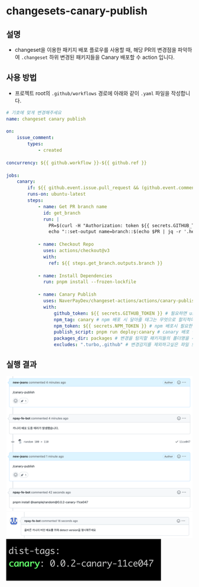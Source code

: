 # changesets-canary-publish

## 설명

- changeset을 이용한 패키지 배포 플로우를 사용할 때, 해당 PR의 변경점을 파악하여 `.changeset` 하위 변경된 패키지들을 Canary 배포할 수 action 입니다.

## 사용 방법

- 프로젝트 root의 `.github/workflows` 경로에 아래와 같이 `.yaml` 파일을 작성합니다.

```yaml
# 기호에 맞게 변경해주세요
name: changeset canary publish

on:
    issue_comment:
        types:
            - created

concurrency: ${{ github.workflow }}-${{ github.ref }}

jobs:
    canary:
        if: ${{ github.event.issue.pull_request && (github.event.comment.body == 'canary-publish' || github.event.comment.body == '/canary-publish')}}
        runs-on: ubuntu-latest
        steps:
            - name: Get PR branch name
              id: get_branch
              run: |
                PR=$(curl -H "Authorization: token ${{ secrets.GITHUB_TOKEN }}" ${{ github.event.issue.pull_request.url }})
                echo "::set-output name=branch::$(echo $PR | jq -r '.head.ref')"

            - name: Checkout Repo
              uses: actions/checkout@v3
              with:
                ref: ${{ steps.get_branch.outputs.branch }}

            - name: Install Dependencies
              run: pnpm install --frozen-lockfile

            - name: Canary Publish
              uses: NaverPayDev/changeset-actions/actions/canary-publish@main
              with:
                  github_token: ${{ secrets.GITHUB_TOKEN }} # 필요하면 user의 PAT을 넣어주세요.
                  npm_tag: canary # npm 배포 시 달아줄 태그는 무엇으로 할지적어주세요
                  npm_token: ${{ secrets.NPM_TOKEN }} # npm 배포시 필요한 publish token 을 넣어주세요 
                  publish_script: pnpm run deploy:canary # canary 배포 실행 script 를 넣어주세요
                  packages_dir: packages # 변경을 탐지할 패키지들의 폴더명을 추가해주세요. (default: packages,share)       
                  excludes: ".turbo,.github" # 변경감지를 제외하고싶은 파일 또는 폴더 경로      
```

## 실행 결과

![example](./src/assets/example.png)
![example2](./src/assets/example2.png)
![example3](./src/assets/example3.png)
